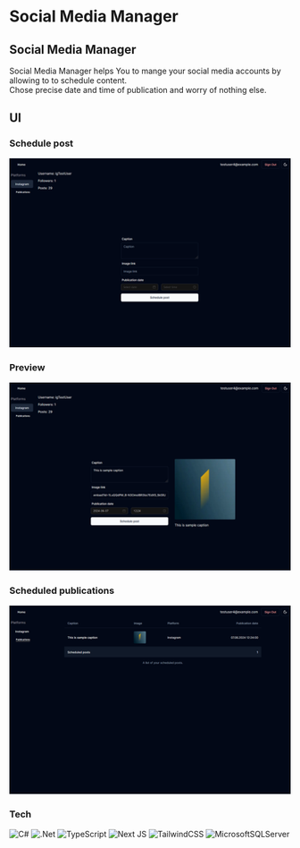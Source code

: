 # Social Media Manager

## Social Media Manager
Social Media Manager helps You to mange your social media accounts by allowing to to schedule content.</br>
Chose precise date and time of publication and worry of nothing else.

## UI
### Schedule post
![App UI](./screenshots/scheduleUI.png)

### Preview
![App UI](./screenshots/preview.png)

### Scheduled publications
![App UI](./screenshots/publications.png)

### Tech
![C#](https://img.shields.io/badge/c%23-%23239120.svg?style=for-the-badge&logo=csharp&logoColor=white)
![.Net](https://img.shields.io/badge/.NET-5C2D91?style=for-the-badge&logo=.net&logoColor=white)
![TypeScript](https://img.shields.io/badge/typescript-%23007ACC.svg?style=for-the-badge&logo=typescript&logoColor=white)
![Next JS](https://img.shields.io/badge/Next-black?style=for-the-badge&logo=next.js&logoColor=white)
![TailwindCSS](https://img.shields.io/badge/Tailwind%20CSS-38B2AC?style=for-the-badge&logo=tailwind-css&logoColor=white)
![MicrosoftSQLServer](https://img.shields.io/badge/Microsoft%20SQL%20Server-CC2927?style=for-the-badge&logo=microsoft%20sql%20server&logoColor=white)

